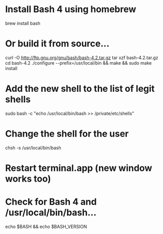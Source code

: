 # Install Bash 4 using homebrew
brew install bash

# Or build it from source...
curl -O http://ftp.gnu.org/gnu/bash/bash-4.2.tar.gz
tar xzf bash-4.2.tar.gz
cd bash-4.2
./configure --prefix=/usr/local/bin && make && sudo make install

# Add the new shell to the list of legit shells
sudo bash -c "echo /usr/local/bin/bash >> /private/etc/shells"

# Change the shell for the user
chsh -s /usr/local/bin/bash

# Restart terminal.app (new window works too)

# Check for Bash 4 and /usr/local/bin/bash...
echo $BASH && echo $BASH_VERSION